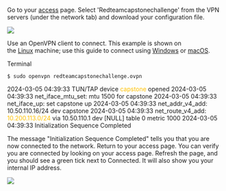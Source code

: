 Go to your [access](https://tryhackme.com/access) page. Select 'Redteamcapstonechallenge' from the VPN servers (under the network tab) and download your configuration file.

![](https://tryhackme-images.s3.amazonaws.com/user-uploads/6093e17fa004d20049b6933e/room-content/a4f66137e423a4df6fc7556523665682.png)  

Use an OpenVPN client to connect. This example is shown on the [Linux](https://tryhackme.com/access#pills-linux) machine; use this guide to connect using [Windows](https://tryhackme.com/access#pills-windows) or [macOS](https://tryhackme.com/access#pills-macos).

Terminal

```
$ sudo openvpn redteamcapstonechallenge.ovpn
```

2024-03-05 04:39:33 TUN/TAP device <font color="#ffc000">capstone</font> opened
2024-03-05 04:39:33 net_iface_mtu_set: mtu 1500 for capstone
2024-03-05 04:39:33 net_iface_up: set capstone up
2024-03-05 04:39:33 net_addr_v4_add: 10.50.110.16/24 dev capstone
2024-03-05 04:39:33 net_route_v4_add: <font color="#ffc000">10.200.113.0/24</font> via 10.50.110.1 dev [NULL] table 0 metric 1000
2024-03-05 04:39:33 Initialization Sequence Completed


The message "Initialization Sequence Completed" tells you that you are now connected to the network. Return to your access page. You can verify you are connected by looking on your access page. Refresh the page, and you should see a green tick next to Connected. It will also show you your internal IP address.

![](https://tryhackme-images.s3.amazonaws.com/user-uploads/6093e17fa004d20049b6933e/room-content/0a924f67f23923031c343eebb572607b.png)